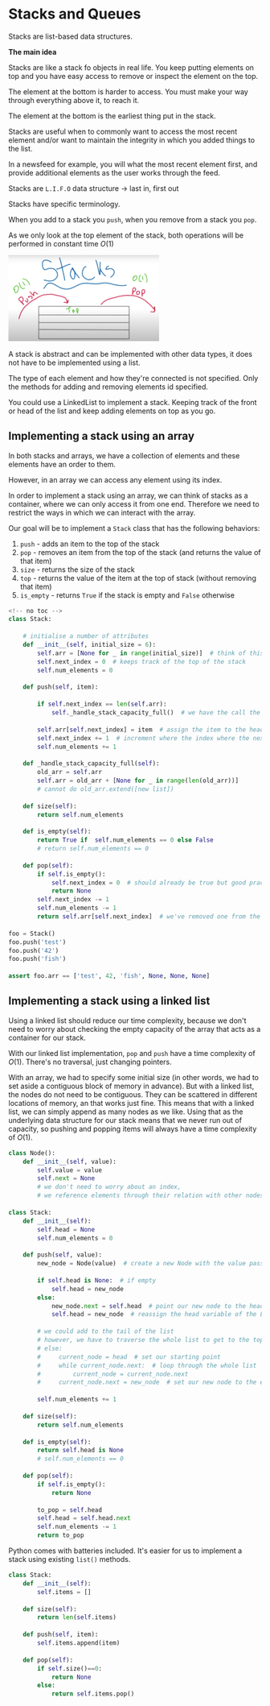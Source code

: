 # Stacks and Queues

Stacks are list-based data structures.

__The main idea__

Stacks are like a stack fo objects in real life. You keep putting elements on top and you have easy access to remove or inspect the element on the top.

The element at the bottom is harder to access. You must make your way through everything above it, to reach it.

The element at the bottom is the earliest thing put in the stack.

Stacks are useful when to commonly want to access the most recent element and/or want to maintain the integrity in which you added things to the list.

In a newsfeed for example, you will what the most recent element first, and provide additional elements as the user works through the feed.

Stacks are `L.I.F.O` data structure -> last in, first out

Stacks have specific terminology.

When you add to a stack you `push`, when you remove from a stack you `pop`. 

As we only look at the top element of the stack, both operations will be performed in constant time $O(1)$

<img src="md_refs/stacks1.png" width="300">
<br>

A stack is abstract and can be implemented with other data types, it does not have to be implemented using a list.

The type of each element and how they're connected is not specified. Only the methods for adding and removing elements id specified.

You could use a LinkedList to implement a stack. Keeping track of the front or head of the list and keep adding elements on top as you go.

## Implementing a stack using an array

In both stacks and arrays, we have a collection of elements and these elements have an order to them.

However, in an array we can access any element using its index.

In order to implement a stack using an array, we can think of stacks as a container, where we can only access it from one end. Therefore we need to restrict the ways in which we can interact with the array.

Our goal will be to implement a `Stack` class that has the following behaviors:

1. `push` - adds an item to the top of the stack
2. `pop` - removes an item from the top of the stack (and returns the value of that item)
3. `size` - returns the size of the stack
4. `top` - returns the value of the item at the top of stack (without removing that item)
5. `is_empty` - returns `True` if the stack is empty and `False` otherwise

```python
<!-- no toc -->
class Stack:

    # initialise a number of attributes
    def __init__(self, initial_size = 6):
        self.arr = [None for _ in range(initial_size)]  # think of this as creating an empty container we'll put the stack in
        self.next_index = 0  # keeps track of the top of the stack
        self.num_elements = 0

    def push(self, item):

        if self.next_index == len(self.arr):
            self._handle_stack_capacity_full()  # we have the call the method on its self

        self.arr[self.next_index] = item  # assign the item to the head of the stack
        self.next_index += 1  # increment where the index where the next item will go
        self.num_elements += 1

    def _handle_stack_capacity_full(self):
        old_arr = self.arr
        self.arr = old_arr + [None for _ in range(len(old_arr))]
        # cannot do old_arr.extend([new list])

    def size(self):
        return self.num_elements

    def is_empty(self):
        return True if  self.num_elements == 0 else False
        # return self.num_elements == 0

    def pop(self):
        if self.is_empty():
            self.next_index = 0  # should already be true but good practice
            return None
        self.next_index -= 1
        self.num_elements -= 1
        return self.arr[self.next_index]  # we've removed one from the index ref so it now returns last element in the array

foo = Stack()
foo.push('test')
foo.push('42')
foo.push('fish')

assert foo.arr == ['test', 42, 'fish', None, None, None]
```

## Implementing a stack using a linked list

Using a linked list should reduce our time complexity, because we don't need to worry about checking the empty capacity of the array that acts as a container for our stack.

With our linked list implementation, `pop` and `push` have a time complexity of $O(1)$. There's no traversal, just changing pointers.

With an array, we had to specify some initial size (in other words, we had to set aside a contiguous block of memory in advance). But with a linked list, the nodes do not need to be contiguous. They can be scattered in different locations of memory, an that works just fine. This means that with a linked list, we can simply append as many nodes as we like. Using that as the underlying data structure for our stack means that we never run out of capacity, so pushing and popping items will always have a time complexity of $O(1)$.

```python
class Node():
    def __init__(self, value):
        self.value = value
        self.next = None
        # we don't need to worry about an index,
        # we reference elements through their relation with other nodes

class Stack:
    def __init__(self):
        self.head = None
        self.num_elements = 0

    def push(self, value):
        new_node = Node(value)  # create a new Node with the value passed in

        if self.head is None:  # if empty
            self.head = new_node
        else:
            new_node.next = self.head  # point our new node to the head node
            self.head = new_node  # reassign the head variable of the LinkedList to the new node

        # we could add to the tail of the list
        # however, we have to traverse the whole list to get to the top of the stack
        # else:
        #     current_node = head  # set our starting point
        #     while current_node.next:  # loop through the whole list
        #         current_node = current_node.next
        #     current_node.next = new_node  # set our new node to the end

        self.num_elements += 1

    def size(self):
        return self.num_elements
    
    def is_empty(self):
        return self.head is None
        # self.num_elements == 0

    def pop(self):
        if self.is_empty():
            return None

        to_pop = self.head
        self.head = self.head.next
        self.num_elements -= 1
        return to_pop

```

Python comes with batteries included. It's easier for us to implement a stack using existing `list()` methods.

```python
class Stack:
    def __init__(self):
        self.items = []

    def size(self):
        return len(self.items)

    def push(self, item):
        self.items.append(item)

    def pop(self):
        if self.size()==0:
            return None
        else:
            return self.items.pop()
```
